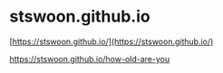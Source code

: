 # stswoon.github.io

[https://stswoon.github.io/](https://stswoon.github.io/)


https://stswoon.github.io/how-old-are-you

